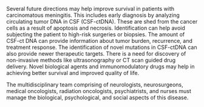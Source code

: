 Several future directions may help improve survival in patients with carcinomatous meningitis. This includes early diagnosis by analyzing circulating tumor DNA in CSF (CSF-ctDNA). These are shed from the cancer cells as a result of apoptosis and necrosis. Identification can help avoid subjecting the patient to high-risk surgeries or biopsies. The amount of CSF-ct DNA can provide information about tumor burden, recurrence, and treatment response. The identification of novel mutations in CSF-ctDNA can also provide newer therapeutic targets. There is a need for discovery of non-invasive methods like ultrasonography or CT scan guided drug delivery. Novel biological agents and immunomodulatory drugs may help in achieving better survival and improved quality of life.

The multidisciplinary team comprising of neurologists, neurosurgeons, medical oncologists, radiation oncologists, psychiatrists, and nurses must manage the biological, psychological, and social aspects of this disease.